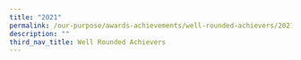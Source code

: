 ```yaml
---
title: "2021"
permalink: /our-purpose/awards-achievements/well-rounded-achievers/2021
description: ""
third_nav_title: Well Rounded Achievers
---
```

